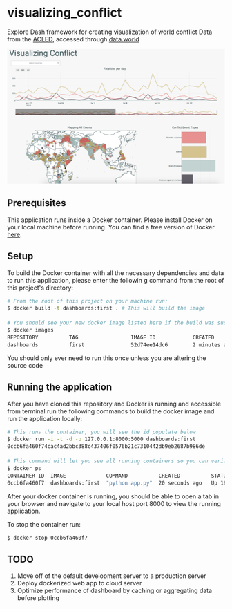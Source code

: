 # visualizing_conflict
Explore Dash framework for creating visualization of world conflict
Data from the [ACLED](https://www.acleddata.com/about-acled/), accessed through [data.world](https://data.world/makeovermonday/2018w34-visualizing-conflict)

![dashboard example](https://github.com/TifMoe/visualizing_conflict/blob/master/static/dashboard2.0.png)

## Prerequisites
This application runs inside a Docker container. Please install Docker on your local machine before running. You can find a free version of Docker [here](https://www.docker.com/get-started).

## Setup
To build the Docker container with all the necessary dependencies and data to run this application, please enter the followin g command from the root of this project's directory:
```bash
# From the root of this project on your machine run:
$ docker build -t dashboards:first . # This will build the image

# You should see your new docker image listed here if the build was successful
$ docker images
REPOSITORY          TAG                 IMAGE ID            CREATED             SIZE
dashboards          first               52d74ee14dc6        2 minutes ago       551MB
```
You should only ever need to run this once unless you are altering the source code

## Running the application
After you have cloned this repository and Docker is running and accessible from terminal run the following commands to build the docker image and run the application locally:

```bash
# This runs the container, you will see the id populate below
$ docker run -i -t -d -p 127.0.0.1:8000:5000 dashboards:first 
0ccb6fa460f74cac4ad2bbc388c437406f0576b21c7310442db9eb2687b986de

# This command will let you see all running containers so you can verify it's working
$ docker ps 
CONTAINER ID  IMAGE             COMMAND          CREATED          STATUS         PORTS                     NAMES
0ccb6fa460f7  dashboards:first  "python app.py"  20 seconds ago   Up 18 seconds  127.0.0.1:8000->5000/tcp  vigilant_perlman
```

After your docker container is running, you should be able to open a tab in your browser and navigate to your local host port 8000 to view the running application. 

To stop the container run:
```bash
$ docker stop 0ccb6fa460f7
```

## TODO
1) Move off of the default development server to a production server
2) Deploy dockerized web app to cloud server
3) Optimize performance of dashboard by caching or aggregating data before plotting
